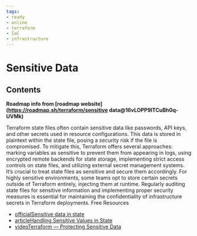 ```yaml
---
tags:
- ready
- online
- terraform
- IaC
- infrastructure
---
```


# Sensitive Data

## Contents

__Roadmap info from [roadmap website](<https://roadmap.sh/terraform/sensitive> data@16vLOPP9lTCuBh0q-UVMk)__

Terraform state files often contain sensitive data like passwords, API keys, and other secrets used in resource configurations. This data is stored in plaintext within the state file, posing a security risk if the file is compromised. To mitigate this, Terraform offers several approaches: marking variables as sensitive to prevent them from appearing in logs, using encrypted remote backends for state storage, implementing strict access controls on state files, and utilizing external secret management systems. It’s crucial to treat state files as sensitive and secure them accordingly. For highly sensitive environments, some teams opt to store certain secrets outside of Terraform entirely, injecting them at runtime. Regularly auditing state files for sensitive information and implementing proper security measures is essential for maintaining the confidentiality of infrastructure secrets in Terraform deployments.
Free Resources

- [officialSensitive data in state](https://developer.hashicorp.com/terraform/language/state/sensitive-data)
- [articleHandling Sensitive Values in State](https://developer.hashicorp.com/terraform/plugin/best-practices/sensitive-state)
- [videoTerraform — Protecting Sensitive Data](https://www.youtube.com/watch?v=yLc1YkB7DFo)
